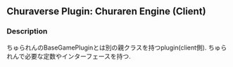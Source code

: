 ## Churaverse Plugin: Churaren Engine (Client)

### Description

ちゅられんのBaseGamePluginとは別の親クラスを持つplugin(client側).
ちゅられんで必要な定数やインターフェースを持つ.
